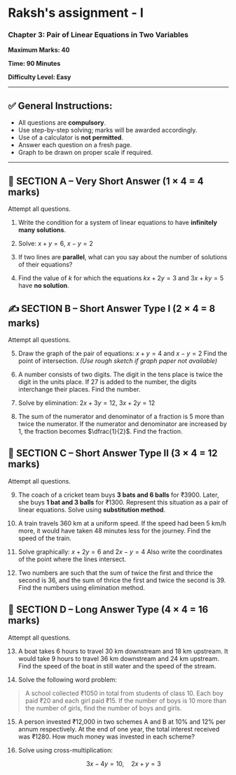 # Raksh's assignment - I

### **Chapter 3: Pair of Linear Equations in Two Variables**

**Maximum Marks: 40**

**Time: 90 Minutes**

**Difficulty Level: Easy**

---

## ✅ General Instructions:

* All questions are **compulsory**.
* Use step-by-step solving; marks will be awarded accordingly.
* Use of a calculator is **not permitted**.
* Answer each question on a fresh page.
* Graph to be drawn on proper scale if required.

---


## 🧮 **SECTION A – Very Short Answer (1 × 4 = 4 marks)**

Attempt all questions.

1. Write the condition for a system of linear equations to have **infinitely many solutions**.

2. Solve:
   $x + y = 6$,
   $x - y = 2$

3. If two lines are **parallel**, what can you say about the number of solutions of their equations?

4. Find the value of $k$ for which the equations
   $kx + 2y = 3$ and $3x + ky = 5$
   have **no solution**.

## ✍️ **SECTION B – Short Answer Type I (2 × 4 = 8 marks)**

Attempt all questions.

5. Draw the graph of the pair of equations:
   $x + y = 4$ and $x - y = 2$
   Find the point of intersection.
   *(Use rough sketch if graph paper not available)*

6. A number consists of two digits. The digit in the tens place is twice the digit in the units place. If 27 is added to the number, the digits interchange their places. Find the number.

7. Solve by elimination:
   $2x + 3y = 12$,
   $3x + 2y = 12$

8. The sum of the numerator and denominator of a fraction is 5 more than twice the numerator. If the numerator and denominator are increased by 1, the fraction becomes $\dfrac{1}{2}$. Find the fraction.

## 🧠 **SECTION C – Short Answer Type II (3 × 4 = 12 marks)**

Attempt all questions.

9. The coach of a cricket team buys **3 bats and 6 balls** for ₹3900. Later, she buys **1 bat and 3 balls** for ₹1300. Represent this situation as a pair of linear equations. Solve using **substitution method**.

10. A train travels 360 km at a uniform speed. If the speed had been 5 km/h more, it would have taken 48 minutes less for the journey. Find the speed of the train.

11. Solve graphically:
    $x + 2y = 6$ and $2x - y = 4$
    Also write the coordinates of the point where the lines intersect.

12. Two numbers are such that the sum of twice the first and thrice the second is 36, and the sum of thrice the first and twice the second is 39. Find the numbers using elimination method.

## 📐 **SECTION D – Long Answer Type (4 × 4 = 16 marks)**

Attempt all questions.

13. A boat takes 6 hours to travel 30 km downstream and 18 km upstream. It would take 9 hours to travel 36 km downstream and 24 km upstream. Find the speed of the boat in still water and the speed of the stream.

14. Solve the following word problem:

> A school collected ₹1050 in total from students of class 10. Each boy paid ₹20 and each girl paid ₹15. If the number of boys is 10 more than the number of girls, find the number of boys and girls.

15. A person invested ₹12,000 in two schemes A and B at 10% and 12% per annum respectively. At the end of one year, the total interest received was ₹1280. How much money was invested in each scheme?

16. Solve using cross-multiplication:

    $$
    3x - 4y = 10,\quad 2x + y = 3
    $$


